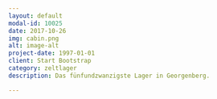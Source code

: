 ```yaml
---
layout: default
modal-id: 10025
date: 2017-10-26
img: cabin.png
alt: image-alt
project-date: 1997-01-01
client: Start Bootstrap
category: zeltlager
description: Das fünfundzwanzigste Lager in Georgenberg.

---
```

